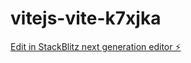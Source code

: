 # vitejs-vite-k7xjka

[Edit in StackBlitz next generation editor ⚡️](https://stackblitz.com/~/github.com/Haaaaabiiiii/vitejs-vite-k7xjka)